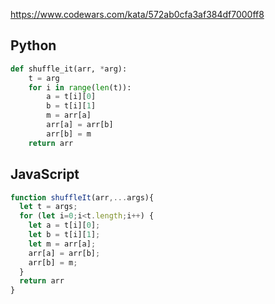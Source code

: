 https://www.codewars.com/kata/572ab0cfa3af384df7000ff8

## Python
```python
def shuffle_it(arr, *arg):
    t = arg
    for i in range(len(t)):
        a = t[i][0]
        b = t[i][1]
        m = arr[a]
        arr[a] = arr[b]
        arr[b] = m
    return arr
```

## JavaScript
```js
function shuffleIt(arr,...args){
  let t = args;
  for (let i=0;i<t.length;i++) {
    let a = t[i][0];
    let b = t[i][1];
    let m = arr[a];
    arr[a] = arr[b];
    arr[b] = m;
  }
  return arr
}
```
